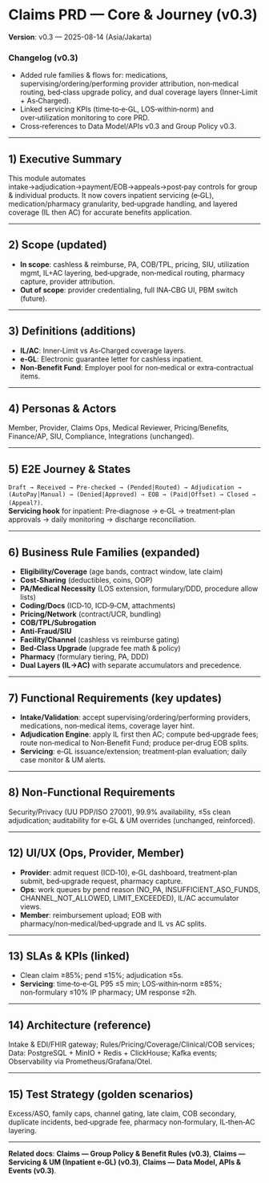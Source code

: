 # Claims PRD — Core & Journey (v0.3)

**Version**: v0.3 — 2025-08-14 (Asia/Jakarta)

### Changelog (v0.3)
- Added rule families & flows for: medications, supervising/ordering/performing provider attribution, non‑medical routing, bed‑class upgrade policy, and dual coverage layers (Inner‑Limit + As‑Charged).
- Linked servicing KPIs (time‑to‑e‑GL, LOS‑within‑norm) and over‑utilization monitoring to core PRD.
- Cross‑references to Data Model/APIs v0.3 and Group Policy v0.3.

---

## 1) Executive Summary
This module automates intake→adjudication→payment/EOB→appeals→post‑pay controls for group & individual products. It now covers inpatient servicing (e‑GL), medication/pharmacy granularity, bed‑upgrade handling, and layered coverage (IL then AC) for accurate benefits application.

---

## 2) Scope (updated)
- **In scope**: cashless & reimburse, PA, COB/TPL, pricing, SIU, utilization mgmt, IL+AC layering, bed‑upgrade, non‑medical routing, pharmacy capture, provider attribution.
- **Out of scope**: provider credentialing, full INA‑CBG UI, PBM switch (future).

---

## 3) Definitions (additions)
- **IL/AC**: Inner‑Limit vs As‑Charged coverage layers.  
- **e‑GL**: Electronic guarantee letter for cashless inpatient.  
- **Non‑Benefit Fund**: Employer pool for non‑medical or extra‑contractual items.

---

## 4) Personas & Actors
Member, Provider, Claims Ops, Medical Reviewer, Pricing/Benefits, Finance/AP, SIU, Compliance, Integrations (unchanged).

---

## 5) E2E Journey & States
`Draft → Received → Pre‑checked → (Pended|Routed) → Adjudication → (AutoPay|Manual) → (Denied|Approved) → EOB → (Paid|Offset) → Closed → (Appeal?)`.  
**Servicing hook** for inpatient: Pre‑diagnose → e‑GL → treatment‑plan approvals → daily monitoring → discharge reconciliation.

---

## 6) Business Rule Families (expanded)
- **Eligibility/Coverage** (age bands, contract window, late claim)  
- **Cost‑Sharing** (deductibles, coins, OOP)  
- **PA/Medical Necessity** (LOS extension, formulary/DDD, procedure allow lists)  
- **Coding/Docs** (ICD‑10, ICD‑9‑CM, attachments)  
- **Pricing/Network** (contract/UCR, bundling)  
- **COB/TPL/Subrogation**  
- **Anti‑Fraud/SIU**  
- **Facility/Channel** (cashless vs reimburse gating)  
- **Bed‑Class Upgrade** (upgrade fee math & policy)  
- **Pharmacy** (formulary tiering, PA, DDD)  
- **Dual Layers (IL→AC)** with separate accumulators and precedence.

---

## 7) Functional Requirements (key updates)
- **Intake/Validation**: accept supervising/ordering/performing providers, medications, non‑medical items, coverage layer hint.  
- **Adjudication Engine**: apply IL first then AC; compute bed‑upgrade fees; route non‑medical to Non‑Benefit Fund; produce per‑drug EOB splits.  
- **Servicing**: e‑GL issuance/extension; treatment‑plan evaluation; daily case monitor & UM alerts.

---

## 8) Non‑Functional Requirements
Security/Privacy (UU PDP/ISO 27001), 99.9% availability, ≤5s clean adjudication; auditability for e‑GL & UM overrides (unchanged, reinforced).

---

## 12) UI/UX (Ops, Provider, Member)
- **Provider**: admit request (ICD‑10), e‑GL dashboard, treatment‑plan submit, bed‑upgrade request, pharmacy capture.  
- **Ops**: work queues by pend reason (NO_PA, INSUFFICIENT_ASO_FUNDS, CHANNEL_NOT_ALLOWED, LIMIT_EXCEEDED), IL/AC accumulator views.  
- **Member**: reimbursement upload; EOB with pharmacy/non‑medical/bed‑upgrade and IL vs AC splits.

---

## 13) SLAs & KPIs (linked)
- Clean claim ≥85%; pend ≤15%; adjudication ≤5s.  
- **Servicing**: time‑to‑e‑GL P95 ≤5 min; LOS‑within‑norm ≥85%; non‑formulary ≤10% IP pharmacy; UM response ≤2h.

---

## 14) Architecture (reference)
Intake & EDI/FHIR gateway; Rules/Pricing/Coverage/Clinical/COB services; Data: PostgreSQL + MinIO + Redis + ClickHouse; Kafka events; Observability via Prometheus/Grafana/Otel.

---

## 15) Test Strategy (golden scenarios)
Excess/ASO, family caps, channel gating, late claim, COB secondary, duplicate incidents, bed‑upgrade fee, pharmacy non‑formulary, IL‑then‑AC layering.

---

**Related docs**: **Claims — Group Policy & Benefit Rules (v0.3)**, **Claims — Servicing & UM (Inpatient e‑GL) (v0.3)**, **Claims — Data Model, APIs & Events (v0.3)**.

